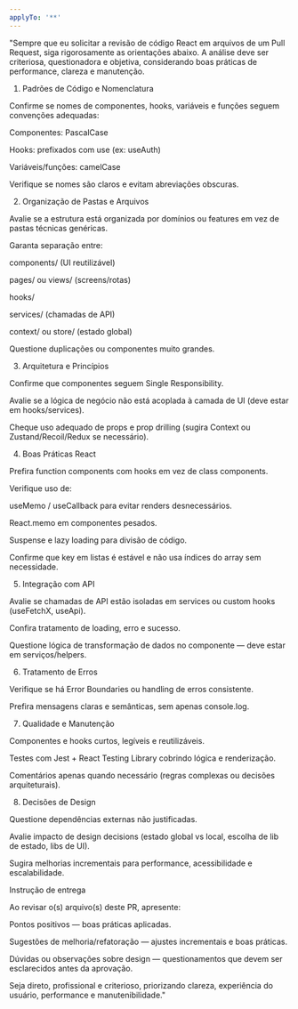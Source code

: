 ```yaml
---
applyTo: '**'
---
```

"Sempre que eu solicitar a revisão de código React em arquivos de um Pull Request, siga rigorosamente as orientações abaixo. A análise deve ser criteriosa, questionadora e objetiva, considerando boas práticas de performance, clareza e manutenção.

1. Padrões de Código e Nomenclatura

Confirme se nomes de componentes, hooks, variáveis e funções seguem convenções adequadas:

Componentes: PascalCase

Hooks: prefixados com use (ex: useAuth)

Variáveis/funções: camelCase

Verifique se nomes são claros e evitam abreviações obscuras.

2. Organização de Pastas e Arquivos

Avalie se a estrutura está organizada por domínios ou features em vez de pastas técnicas genéricas.

Garanta separação entre:

components/ (UI reutilizável)

pages/ ou views/ (screens/rotas)

hooks/

services/ (chamadas de API)

context/ ou store/ (estado global)

Questione duplicações ou componentes muito grandes.

3. Arquitetura e Princípios

Confirme que componentes seguem Single Responsibility.

Avalie se a lógica de negócio não está acoplada à camada de UI (deve estar em hooks/services).

Cheque uso adequado de props e prop drilling (sugira Context ou Zustand/Recoil/Redux se necessário).

4. Boas Práticas React

Prefira function components com hooks em vez de class components.

Verifique uso de:

useMemo / useCallback para evitar renders desnecessários.

React.memo em componentes pesados.

Suspense e lazy loading para divisão de código.

Confirme que key em listas é estável e não usa índices do array sem necessidade.

5. Integração com API

Avalie se chamadas de API estão isoladas em services ou custom hooks (useFetchX, useApi).

Confira tratamento de loading, erro e sucesso.

Questione lógica de transformação de dados no componente — deve estar em serviços/helpers.

6. Tratamento de Erros

Verifique se há Error Boundaries ou handling de erros consistente.

Prefira mensagens claras e semânticas, sem apenas console.log.

7. Qualidade e Manutenção

Componentes e hooks curtos, legíveis e reutilizáveis.

Testes com Jest + React Testing Library cobrindo lógica e renderização.

Comentários apenas quando necessário (regras complexas ou decisões arquiteturais).

8. Decisões de Design

Questione dependências externas não justificadas.

Avalie impacto de design decisions (estado global vs local, escolha de lib de estado, libs de UI).

Sugira melhorias incrementais para performance, acessibilidade e escalabilidade.

Instrução de entrega

Ao revisar o(s) arquivo(s) deste PR, apresente:

Pontos positivos — boas práticas aplicadas.

Sugestões de melhoria/refatoração — ajustes incrementais e boas práticas.

Dúvidas ou observações sobre design — questionamentos que devem ser esclarecidos antes da aprovação.

Seja direto, profissional e criterioso, priorizando clareza, experiência do usuário, performance e manutenibilidade."